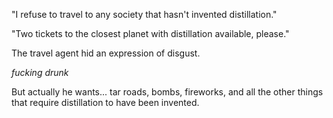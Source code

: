 "I refuse to travel to any society that hasn't invented distillation." 

"Two tickets to the closest planet with distillation available, please."

The travel agent hid an expression of disgust. 

*fucking drunk*

But actually he wants... tar roads, bombs, fireworks, and all the other things that require distillation to have been invented. 